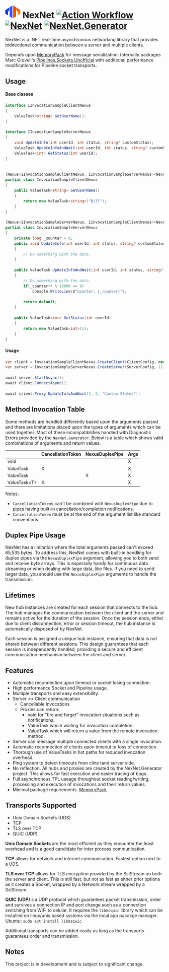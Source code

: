 # <img src="./docs/images/logo-256.png" width="48"> NexNet [![Action Workflow](https://github.com/Dtronix/NexNet/actions/workflows/dotnet.yml/badge.svg)](https://github.com/Dtronix/NexNet/actions)  [![NexNet](https://img.shields.io/nuget/v/NexNet.svg?maxAge=60)](https://www.nuget.org/packages/NexNet) [![NexNet.Generator](https://img.shields.io/nuget/v/NexNet.Generator.svg?maxAge=60)](https://www.nuget.org/packages/NexNet.Generator)

NexNet is a .NET real-time asynchronous networking library that provides bidirectional communication between a server and multiple clients.


 Depends upon [MemoryPack](https://github.com/Cysharp/MemoryPack) for message serialization. Internally packages Marc Gravell's [Pipelines.Sockets.Unofficial](https://github.com/Dtronix/Pipelines.Sockets.Unofficial/tree/nexnet-v1)  with additional performance modifications for Pipeline socket transports.

## Usage

#### Base classes
```csharp
interface IInvocationSampleClientNexus
{
    ValueTask<string> GetUserName();
}

interface IInvocationSampleServerNexus
{
    void UpdateInfo(int userId, int status, string? customStatus);
    ValueTask UpdateInfoAndWait(int userId, int status, string? customStatus);
    ValueTask<int> GetStatus(int userId);
}


[Nexus<IInvocationSampleClientNexus, IInvocationSampleServerNexus>(NexusType = NexusType.Client)]
partial class InvocationSampleClientNexus
{
    public ValueTask<string> GetUserName()
    {
        return new ValueTask<string>("Bill");
    }
}

[Nexus<IInvocationSampleServerNexus, IInvocationSampleClientNexus>(NexusType = NexusType.Server)]
partial class InvocationSampleServerNexus
{
    private long _counter = 0;
    public void UpdateInfo(int userId, int status, string? customStatus)
    {
        // Do something with the data.
    }

    public ValueTask UpdateInfoAndWait(int userId, int status, string? customStatus)
    {
        // Do something with the data.
        if(_counter++ % 10000 == 0)
            Console.WriteLine($"Counter: {_counter}");

        return default;
    }

    public ValueTask<int> GetStatus(int userId)
    {
        return new ValueTask<int>(1);
    }
}
```
#### Usage
```csharp
var client = InvocationSampleClientNexus.CreateClient(ClientConfig, new InvocationSampleClientNexus());
var server = InvocationSampleServerNexus.CreateServer(ServerConfig, () => new InvocationSampleServerNexus());

await server.StartAsync();
await client.ConnectAsync();

await client.Proxy.UpdateInfoAndWait(1, 2, "Custom Status");
```

## Method Invocation Table
Some methods are handled differently based upon the arguments passed and there are limitations placed upon the types of arguments which can be used together.  Most of these incompatibilities handled with Diagnostic Errors provided by the `NexNet.Generator`.  Below is a table which shows valid combinations of arguments and return values.

|                    | CancellationToken | NexusDuplexPipe | Args |
|--------------------|-------------------|-----------------|------|
| void               |                   |                 | X    |
| ValueTask          | X                 |                 | X    |
| ValueTask          |                   | X               | X    |
| ValueTask&lt;T&gt; | X                 |                 | X    |

Notes:
- `CancellationToken`s can't be combined with `NexusDuplexPipe` due to pipes having built-in cancellation/completion notifications.
- `CancellationToken` must be at the end of the argument list like standard conventions.

## Duplex Pipe Usage
NexNet has a limitation where the total arguments passed can't exceed 65,535 bytes. To address this, NexNet comes with built-in handling for duplex pipes via the `NexusDuplexPipe` argument, allowing you to both send and receive byte arrays. This is especially handy for continuous data streaming or when dealing with large data, like files.  If you need to send larger data, you should use the `NexusDuplexPipe` arguments to handle the transmission.

## Lifetimes
New hub instances are created for each session that connects to the hub. The hub manages the communication between the client and the server and remains active for the duration of the session. Once the session ends, either due to client disconnection, error or session timeout, the hub instance is automatically disposed of by NexNet.

Each session is assigned a unique hub instance, ensuring that data is not shared between different sessions. This design guarantees that each session is independently handled, providing a secure and efficient communication mechanism between the client and server.

## Features
- Automatic reconnection upon timeout or socket losing connection.
- High performance Socket and Pipeline usage.
- Multiple transports and easy extensibility.
- Server <-> Client communication
  - Cancellable Invocations
  - Proxies can return:
    - void for "fire and forget" invocation situations such as notifications.
    - ValueTask whcih waiting for invocation completion.
    - ValueTask<T> which will return a value from the remote invocation method.
- Server can message multiple connected clients with a single invocation.
- Automatic reconnection of clients upon timeout or loss of connection.
- Thorough use of ValueTasks in hot paths for reduced invocation overhead.
- Ping system to detect timeouts from cline tand server side.
- No reflection. All hubs and proxies are created by the NexNet.Generator project.  This allows for fast execution and easier tracing of bugs.
- Full asynchronous TPL useage throughout socket reading/writing, processing and execution of invocations and their return values.
- Minimal package requirements. [MemoryPack](https://github.com/Cysharp/MemoryPack)

## Transports Supported
- Unix Domain Sockets (UDS)
- TCP
- TLS over TCP
- QUIC (UDP)

**Unix Domain Sockets** are the most efficient as they encounter the least overhead and is  a good candidate for inter process communication.

**TCP** allows for network and internet communication. Fastest option next to a UDS.

**TLS over TCP** allows for TLS encryption provided by the SslStream on both the server and client. This is still fast, but not as fast as either prior options as it creates a Socket, wrapped by a Network stream wrapped by a SslStream.

**QUIC (UDP)** s a  UDP protocol which guarantees packet transmission, order and survives a connection IP and port change such as a connection switching from WiFi to celular.  It requires the `libmsquic` library which can be installed on linux/unix based systems via the local app pacakge manager.  Ubuntu: `sudo apt install libmsquic`

Additional transports can be added easily as long as the transports guarantees order and transmission.

## Notes
This project is in development and is subject to significant change.
